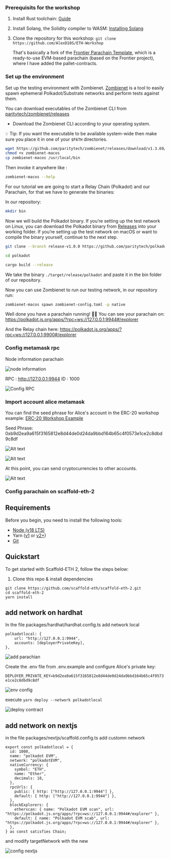 ### Prerequisits for the workshop
1. Install Rust toolchain: [Guide](https://docs.substrate.io/install/rust-toolchain/) 

2. Install Solang, the Solidity compiler to WASM: [Installing Solang](https://solang.readthedocs.io/en/v0.3.2/installing.html)

2. Clone the repository for this workshop:
`git clone https://github.com/AlexD10S/ETH-Workshop`

    That's basically a fork of the [Frontier Parachain Template](https://github.com/paritytech/frontier-parachain-template), which is a ready-to-use EVM-based parachain (based on the Frontier project), where I have added the pallet-contracts.


### Set up the environment
Set up the testing environment with Zombienet. [Zombienet](https://github.com/paritytech/zombienet) is a tool to easily spawn ephemeral Polkadot/Substrate networks and perform tests against them.

You can download executables of the Zombienet CLI from [paritytech/zombienet/releases](https://github.com/paritytech/zombienet/releases)


- Download the Zombienet CLI according to your operating system.

 💡 Tip: If you want the executable to be available system-wide then make sure you place it in one of your `$PATH` directories.
```sh
wget https://github.com/paritytech/zombienet/releases/download/v1.3.69/zombienet-macos
chmod +x zombienet-macos 
cp zombienet-macos /usr/local/bin
```
Then invoke it anywhere like :
```sh 
zombienet-macos --help
```

For our tutorial we are going to start a Relay Chain (Polkadot) and our Parachain, for that we have to generate the binaries:

In our repository:
```sh 
mkdir bin
```

Now we will build the Polkadot binary. If you’re setting up the test network on Linux, you can download the Polkadot binary from [Releases](https://github.com/paritytech/polkadot/releases) into your working folder. If you’re setting up the test network on macOS or want to compile the binary yourself, continue to the next step.
```sh 
git clone --branch release-v1.0.0 https://github.com/paritytech/polkadot.git

cd polkadot

cargo build --release
```

We take the binary `./target/release/polkadot` and paste it in the bin folder of our repository.

Now you can use Zombienet to run our testing network, in our repository run:
```sh 
zombienet-macos spawn zombienet-config.toml -p native
```

Well done you have a parachain running! 🍻🍻
You can see your parachain on:
https://polkadot.js.org/apps/?rpc=ws://127.0.0.1:9944#/explorer 

And the Relay chain here: https://polkadot.js.org/apps/?rpc=ws://127.0.0.1:9900#/explorer 

### Config metamask rpc

Node information parachain

![node information](image-1.png)

RPC : http://127.0.0.1:9944
ID : 1000

![Config RPC](image.png)


### Import account alice metamask


You can find the seed phrase for Alice's account in the ERC-20 workshop example: [ERC-20 Workshop Example](https://github.com/AlexD10S/ETH-Workshop/blob/fdcbe7624c4db34f1b9c9973f800e5a23c9efaf5/examples/contract-erc20/create-erc20-rpc.ts#L9)

Seed Phrase: 0xb9d2ea9a615f3165812e8d44de0d24da9bbd164b65c4f0573e1ce2c8dbd9c8df

![Alt text](image-2.png)


![Alt text](image-3.png)

At this point, you can send cryptocurrencies to other accounts.

![Alt text](image-4.png)

### Config parachain on scaffold-eth-2

## Requirements

Before you begin, you need to install the following tools:

- [Node (v18 LTS)](https://nodejs.org/en/download/)
- Yarn ([v1](https://classic.yarnpkg.com/en/docs/install/) or [v2+](https://yarnpkg.com/getting-started/install))
- [Git](https://git-scm.com/downloads)

## Quickstart

To get started with Scaffold-ETH 2, follow the steps below:

1. Clone this repo & install dependencies

```
git clone https://github.com/scaffold-eth/scaffold-eth-2.git
cd scaffold-eth-2
yarn install
```

## add network on hardhat

In the file packages/hardhat/hardhat.config.ts add network local
```
polkadotlocal: {
    url: "http://127.0.0.1:9944",
    accounts: [deployerPrivateKey],
},
```

![add parachian](image-5.png)

Create the .env file from .env.example and configure Alice's private key:

`DEPLOYER_PRIVATE_KEY=b9d2ea9a615f3165812e8d44de0d24da9bbd164b65c4f0573e1ce2c8dbd9c8df`

![env config](image-6.png)


execute `yarn deploy --network polkadotlocal`

![deploy contract](image-7.png)

## add network on nextjs

in the file packages/nextjs/scaffold.config.ts add customn network

```
export const polkadotlocal = {
  id: 1000,
  name: "polkadot EVM",
  network: "polkadotEVM",
  nativeCurrency: {
    symbol: "ETH",
    name: "Ether",
    decimals: 18,
  },
  rpcUrls: {
    public: { http: ["http://127.0.0.1:9944"] },
    default: { http: ["http://127.0.0.1:9944"] },
  },
  blockExplorers: {
    etherscan: { name: "Polkadot EVM scan", url: "https://polkadot.js.org/apps/?rpc=ws://127.0.0.1:9944#/explorer" },
    default: { name: "Polkadot EVM scab", url: "https://polkadot.js.org/apps/?rpc=ws://127.0.0.1:9944#/explorer" },
  },
} as const satisfies Chain;

```

and modify targetNetwork with the new

![config nextjs](image-8.png)
